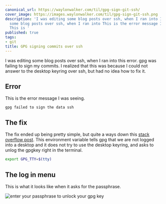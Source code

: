 ```yaml
---
canonical_url: https://waylonwalker.com/til/gpg-sign-git-ssh/
cover_image: https://images.waylonwalker.com/til/gpg-sign-git-ssh.png
description: 'I was editing some blog posts over ssh, when I ran into I was editing
  some blog posts over ssh, when I ran into This is the error message I was seeing.
  This is '
published: true
tags:
- git
title: GPG signing commits over ssh
---
```


I was editing some blog posts over ssh, when I ran into this error.  gpg was failing to sign my commits.  I realized that this was because I could not answer to the desktop keyring over ssh, but had no idea how to fix it.

## Error

This is the error message I was seeing.

```
gpg failed to sign the data ssh
```

## The fix

The fix ended up being pretty simple, but quite a ways down this [stack overflow post](https://stackoverflow.com/questions/41052538/git-error-gpg-failed-to-sign-data/41054093). This environment variable tells gpg that we are not logged into a desktop and it does not try to use the desktop keyring, and asks to unlog the gpgkey right in the terminal.

``` bash
export GPG_TTY=$(tty)
```

## The log in menu

This is what it looks like when it asks for the passphrase.

![enter your passphrase to unlock your gpg key](https://images.waylonwalker.com/gpg-passphrase-unlock.png)
